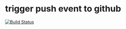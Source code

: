 # trigger push event to github
[![Build Status](http://20.83.212.181:8080/buildStatus/icon?job=connect-jenkins-to-github)](http://20.83.212.181:8080/job/connect-jenkins-to-github/)
